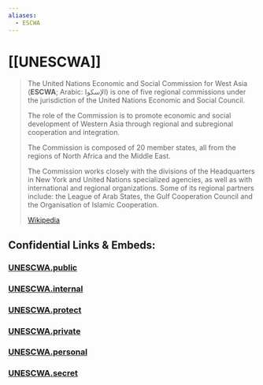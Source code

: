 ```yaml
---
aliases:
  - ESCWA
---
```


# [[UNESCWA]] 

> The United Nations Economic and Social Commission for West Asia (**ESCWA**; Arabic: الإسكوا) is one of five regional commissions under the jurisdiction of the United Nations Economic and Social Council. 
> 
> The role of the Commission is to promote economic and social development of Western Asia through regional and subregional cooperation and integration.
>
> The Commission is composed of 20 member states, all from the regions of North Africa and the Middle East.
> 
> The Commission works closely with the divisions of the Headquarters in New York and United Nations specialized agencies, as well as with international and regional organizations. 
> Some of its regional partners include: the League of Arab States, the Gulf Cooperation Council and the Organisation of Islamic Cooperation.
>
> [Wikipedia](https://en.wikipedia.org/wiki/United%20Nations%20Economic%20and%20Social%20Commission%20for%20Western%20Asia)


## Confidential Links & Embeds: 

### [UNESCWA.public](/_public\UN(United_Nations)\ECOSOC/UNESCWA.public.md) 

### [UNESCWA.internal](/_internal\UN(United_Nations)\ECOSOC/UNESCWA.internal.md) 

### [UNESCWA.protect](/_protect\UN(United_Nations)\ECOSOC/UNESCWA.protect.md) 

### [UNESCWA.private](/_private\UN(United_Nations)\ECOSOC/UNESCWA.private.md) 

### [UNESCWA.personal](/_personal\UN(United_Nations)\ECOSOC/UNESCWA.personal.md) 

### [UNESCWA.secret](/_secret\UN(United_Nations)\ECOSOC/UNESCWA.secret.md)

